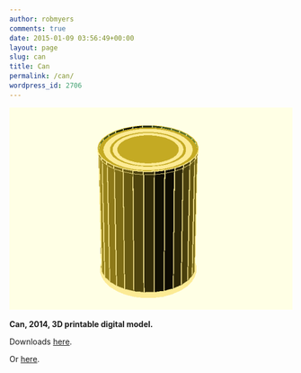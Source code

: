 ```yaml
---
author: robmyers
comments: true
date: 2015-01-09 03:56:49+00:00
layout: page
slug: can
title: Can
permalink: /can/
wordpress_id: 2706
---
```


[![can](/assets/2015/01/can.png)](/assets/2015/01/can.png)

**Can, 2014, 3D printable digital model.**

Downloads [here](https://gitorious.org/robmyers/can/).

Or [here](https://github.com/robmyers/can/).
